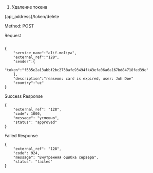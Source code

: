 
1. Удаление токена

{api_address}/token/delete

Method: POST

Request

```

{
    "service_name":"alif.moliya",
    "external_ref":"128",
    "sender":{
        "token":"f535e2a13abbf2bc2738afe93494fk43efa06a6a167bd84718fed39e"
    },
    "description":"reaseon: card is expired, user: Joh Doe" 
    "country":"uz"
}

```

Success Response

```
{
    "external_ref": "128",
    "code": 1000,
    "message": "успешно",
    "status": "approved"
}

```

Failed Response

```
{
    "external_ref": "128",
    "code": 924,
    "message": "Внутренняя ошибка сервера",
    "status": "failed"
}

```


